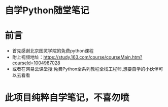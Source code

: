 # 自学Python随堂笔记
# 前言
- 首先感谢北京图灵学院的免费python课程
- 附上视频地址：https://study.163.com/course/courseMain.htm?courseId=1004987028
- 或者在网易云课堂搜:免费Python全系列教程全栈工程师,想要自学的小伙伴可以去看看

# 此项目纯粹自学笔记，不喜勿喷 
